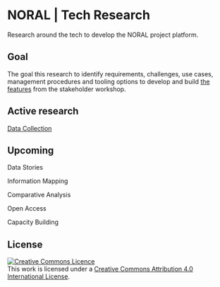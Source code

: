 # NORAL | Tech Research

Research around the tech to develop the NORAL project platform.


## Goal
The goal this research to identify requirements, challenges, use cases, management procedures and tooling options to develop and build [the features](https://app.mural.co/t/projectnoral3525/m/projectnoral3525/1624851833872/0db78ee8fd65733d01eff2f0ac63d22d5085662b) from the stakeholder workshop.


## Active research
[Data Collection](https://github.com/The-Data-for-Children-Collaborative/noral-tech-research/tree/main/datacollection)


## Upcoming
Data Stories

Information Mapping

Comparative Analysis

Open Access

Capacity Building


## License

<a rel="license" href="http://creativecommons.org/licenses/by/4.0/"><img alt="Creative Commons Licence" style="border-width:0" src="https://i.creativecommons.org/l/by/4.0/88x31.png" /></a><br />This work is licensed under a <a rel="license" href="http://creativecommons.org/licenses/by/4.0/">Creative Commons Attribution 4.0 International License</a>.
